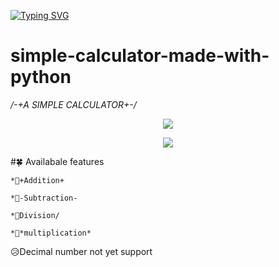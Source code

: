 <a href="https://git.io/typing-svg"><img src="https://readme-typing-svg.demolab.com?font=bungee+spice&duration=2500&pause=1000&color=00F73B&background=000000&center=true&vCenter=true&multiline=true&width=1000&height=75&lines=%C2%A9H+Y+P+E+R+++G+H+O+S+T;%3C%2F%3E" alt="Typing SVG" /></a>
# simple-calculator-made-with-python

*/-+A SIMPLE CALCULATOR+-/*
<p align="center"> <a href="github.com/sanuwaofficial"><img align="center" src="https://telegra.ph/file/14070f24cead94c279d8f.jpg"/></a>
 <p align="center">
 
 <p align="center"> <a href="github.com/sanuwaofficial"><img align="center" src="https://telegra.ph/file/030f976f104d055a2e35c.jpg"/></a>
 <p align="center">
 
 #🍀 Availabale features
 
 
`*🔰+Addition+`

`*🔰-Subtraction-`

`*🔰Division/ `

`*🔰*multiplication*`

 😥Decimal number not yet support
 
